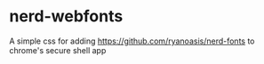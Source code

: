 # nerd-webfonts
A simple css for adding https://github.com/ryanoasis/nerd-fonts to chrome's secure shell app
